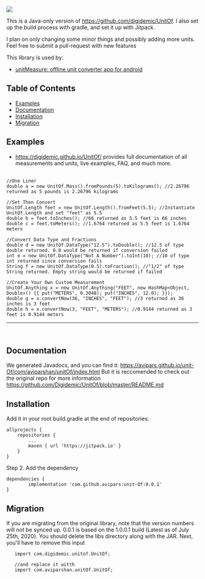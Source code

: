 [![](https://jitpack.io/v/avipars/unit-Of.svg)](https://jitpack.io/#avipars/unit-Of)


This is a Java-only version of https://github.com/digidemic/UnitOf. 
I also set up the build process with gradle, and set it up with Jitpack. 

I plan on only changing some minor things and possibly adding more units. 
Feel free to submit a pull-request with new features

This library is used by:

- [unitMeasure: offline unit converter app for android](https://www.unitMeasure.xyz) 

## Table of Contents
- [Examples](#examples)
- [Documentation](#documentation)
- [Installation](#installation)
- [Migration](#migration)

## Examples
- https://digidemic.github.io/UnitOf/ provides full documentation of all measurements and units, live examples, FAQ, and much more.
<br><br>

```
//One Liner
double a = new UnitOf.Mass().fromPounds(5).toKilograms(); //2.26796 returned as 5 pounds is 2.26796 kilograms

//Set Then Convert
UnitOf.Length feet = new UnitOf.Length().fromFeet(5.5); //Instantiate UnitOf.Length and set "feet" as 5.5
double b = feet.toInches(); //66 returned as 5.5 feet is 66 inches
double c = feet.toMeters(); //1.6764 returned as 5.5 feet is 1.6764 meters

//Convert Data Type and Fractions
double d = new UnitOf.DataType("12.5").toDouble(); //12.5 of type double returned. 0.0 would be returned if conversion failed
int e = new UnitOf.DataType("Not A Number").toInt(10); //10 of type int returned since conversion fails
String f = new UnitOf.DataType(0.5).toFraction(); //"1/2" of type String returned. Empty string would be returned if failed

//Create Your Own Custom Measurement
UnitOf.Anything x = new UnitOf.Anything("FEET", new HashMap<Object, Double>() {{ put("METERS", 0.3048); put("INCHES", 12.0); }});
double g = x.convertNow(36, "INCHES", "FEET"); //3 returned as 36 inches is 3 feet
double h = x.convertNow(3, "FEET", "METERS"); //0.9144 returned as 3 feet is 0.9144 meters
```

---

<br>

## Documentation

We generated Javadocs, and you can find it: https://avipars.github.io/unit-Of/com/aviparshan/unitOf/index.html
But it is reccomended to check out the original repo for more information https://github.com/Digidemic/UnitOf/blob/master/README.md

## Installation
Add it in your root build.gradle at the end of repositories:

	allprojects {
		repositories {
			...
			maven { url 'https://jitpack.io' }
		}
	}
Step 2. Add the dependency

	dependencies {
	        implementation 'com.github.avipars:unit-Of:0.0.1'
	}
	
## Migration
If you are migrating from the original library, note that the version numbers will not be synced up. 
0.0.1 is based on the 1.0.0.1 build (Latest as of July 25th, 2020). You should delete the libs directory along with the JAR. 
Next, you'll have to remove this input 

       import com.digidemic.unitof.UnitOf;
       
       //and replace it witth
       import com.aviparshan.unitOf.UnitOf;
      
